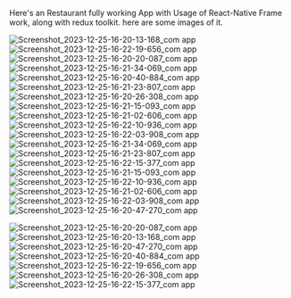 Here's an Restaurant fully working App with Usage of React-Native Frame work, along with redux toolkit.
here are some images of it.

![Screenshot_2023-12-25-16-20-13-168_com app](https://github.com/mrxalone1/RestaurantApp/assets/115702231/d2df2630-09e2-4a6e-ab59-6eb3f003f9ef)
![Screenshot_2023-12-25-16-22-19-656_com app](https://github.com/mrxalone1/RestaurantApp/assets/115702231/05f0b2d7-4b9f-478c-9973-0be607f535a5)
![Screenshot_2023-12-25-16-20-20-087_com app](https://github.com/mrxalone1/RestaurantApp/assets/115702231/1bd9edad-c7f7-4012-b005-68621ab058a5)
![Screenshot_2023-12-25-16-21-34-069_com app](https://github.com/mrxalone1/RestaurantApp/assets/115702231/788750bf-d906-4781-b943-e703d07dd6f4)
![Screenshot_2023-12-25-16-20-40-884_com app](https://github.com/mrxalone1/RestaurantApp/assets/115702231/56723952-b27f-4c20-b8de-363f5fd7931b)
![Screenshot_2023-12-25-16-21-23-807_com app](https://github.com/mrxalone1/RestaurantApp/assets/115702231/243c4789-7c96-4307-8f4a-ca4569b1023a)
![Screenshot_2023-12-25-16-20-26-308_com app](https://github.com/mrxalone1/RestaurantApp/assets/115702231/7503f879-01c8-4da7-b906-9c9fbe19754a)
![Screenshot_2023-12-25-16-21-15-093_com app](https://github.com/mrxalone1/RestaurantApp/assets/115702231/856aec68-000b-4156-be9f-b9126eab5081)
![Screenshot_2023-12-25-16-21-02-606_com app](https://github.com/mrxalone1/RestaurantApp/assets/115702231/4f7aa040-0e43-44d9-9490-bb81440665b2)![Screenshot_2023-12-25-16-22-10-936_com app](https://github.com/mrxalone1/RestaurantApp/assets/115702231/8677963d-da1f-4b4b-a470-dde3135dd974)
![Screenshot_2023-12-25-16-22-03-908_com app](https://github.com/mrxalone1/RestaurantApp/assets/115702231/c8bd4f69-4838-4f6a-b8ae-fd6dde4cd990)
![Screenshot_2023-12-25-16-21-34-069_com app](https://github.com/mrxalone1/RestaurantApp/assets/115702231/e2bf6f66-9aa1-462f-b71f-38133da90aa3)
![Screenshot_2023-12-25-16-21-23-807_com app](https://github.com/mrxalone1/RestaurantApp/assets/115702231/2b32c096-3496-44ee-ac3b-8a21da10c1cc)
![Screenshot_2023-12-25-16-22-15-377_com app](https://github.com/mrxalone1/RestaurantApp/assets/115702231/be314b0f-ebac-41bc-88f8-6e101f250b52)
![Screenshot_2023-12-25-16-21-15-093_com app](https://github.com/mrxalone1/RestaurantApp/assets/115702231/422db64f-e184-45d0-a102-c55be708b02b)
![Screenshot_2023-12-25-16-22-10-936_com app](https://github.com/mrxalone1/RestaurantApp/assets/115702231/4c288bc5-a192-4417-9adb-528c34abb894)
![Screenshot_2023-12-25-16-21-02-606_com app](https://github.com/mrxalone1/RestaurantApp/assets/115702231/4a9954c3-141f-40da-ae19-dba6faaeccc6)
![Screenshot_2023-12-25-16-22-03-908_com app](https://github.com/mrxalone1/RestaurantApp/assets/115702231/dec0cf38-40a8-4026-97ff-134dd90b0f4f)
![Screenshot_2023-12-25-16-20-47-270_com app](https://github.com/mrxalone1/RestaurantApp/assets/115702231/cc099ece-8857-4582-a7f7-1508d0a4571f)

![Screenshot_2023-12-25-16-20-20-087_com app](https://github.com/mrxalone1/RestaurantApp/assets/115702231/f5338a17-d299-4ee9-99f0-f73e2b72720d)
![Screenshot_2023-12-25-16-20-13-168_com app](https://github.com/mrxalone1/RestaurantApp/assets/115702231/7d014876-c417-41db-a6fb-0d10e6650e29)
![Screenshot_2023-12-25-16-20-47-270_com app](https://github.com/mrxalone1/RestaurantApp/assets/115702231/1ef1d704-c480-4d8b-9254-eedb0cd9628a)
![Screenshot_2023-12-25-16-20-40-884_com app](https://github.com/mrxalone1/RestaurantApp/assets/115702231/9bd5a89d-6c3d-4a1f-8a2e-90d08cbf55b0)
![Screenshot_2023-12-25-16-22-19-656_com app](https://github.com/mrxalone1/RestaurantApp/assets/115702231/d19682fe-870b-47a5-8dbf-3d5ad55d12da)
![Screenshot_2023-12-25-16-20-26-308_com app](https://github.com/mrxalone1/RestaurantApp/assets/115702231/9ac9e00b-a5fb-41c2-9b96-7fbc8f95d7a6)
![Screenshot_2023-12-25-16-22-15-377_com app](https://github.com/mrxalone1/RestaurantApp/assets/115702231/8f00d00c-72b6-4da2-9fb9-839b5d35f876)
